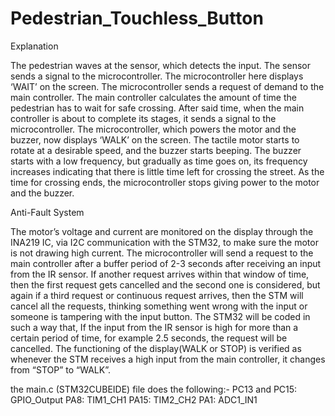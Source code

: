 # Pedestrian_Touchless_Button

Explanation

The pedestrian waves at the sensor, which detects the input. The sensor sends a signal to the microcontroller. The microcontroller here displays ‘WAIT’ on the screen.
The microcontroller sends a request of demand to the main controller. The main controller calculates the amount of time the pedestrian has to wait for safe crossing. 
After said time, when the main controller is about to complete its stages, it sends a signal to the microcontroller.
The microcontroller, which powers the motor and the buzzer, now displays ‘WALK’ on the screen. The tactile motor starts to rotate at a desirable speed, and the buzzer starts beeping.
The buzzer starts with a low frequency, but gradually as time goes on, its frequency increases indicating that there is little time left for crossing the street.
As the time for crossing ends, the microcontroller stops giving power to the motor and the buzzer.


Anti-Fault System
	
The motor’s voltage and current are monitored on the display through the INA219 IC, via I2C communication with the STM32, to make sure the motor is not drawing high current.
The microcontroller will send a request to the main controller after a buffer period of 2-3 seconds after receiving an input from the IR sensor. If another request arrives within that window of time, then the first request gets cancelled and the second one is considered, but again if a third request or continuous request arrives, then the STM will cancel all the requests, thinking something went wrong with the input or someone is tampering with the input button. 
The STM32 will be coded in such a way that, If the input from the IR sensor is high for more than a certain period of time, for example 2.5 seconds, the request will be cancelled.
The functioning of the display(WALK or STOP) is verified as whenever the STM receives a high input from the main controller, it changes from “STOP” to “WALK”.


the main.c (STM32CUBEIDE) file does the following:-
PC13 and PC15: GPIO_Output
PA8: TIM1_CH1
PA15: TIM2_CH2
PA1: ADC1_IN1
